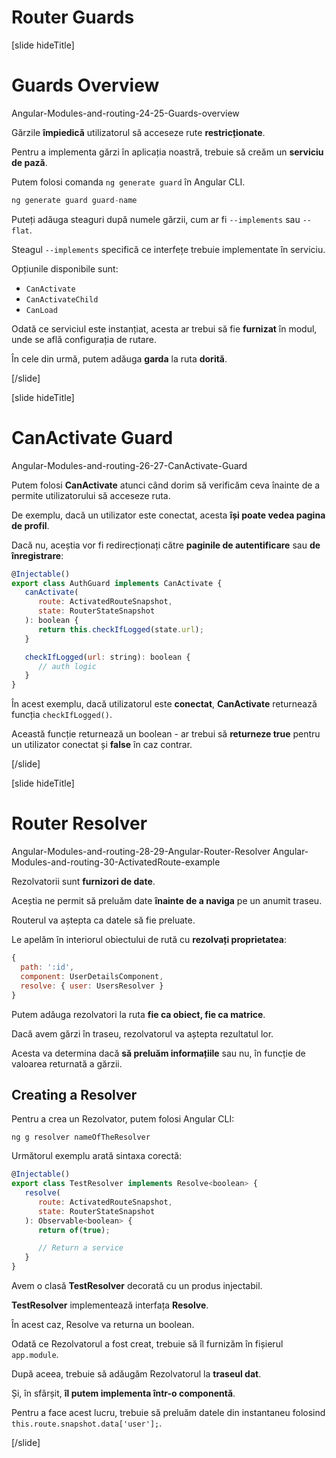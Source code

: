 # Router Guards

[slide hideTitle]

# Guards Overview

Angular-Modules-and-routing-24-25-Guards-overview

Gărzile **împiedică** utilizatorul să acceseze rute **restricționate**.

Pentru a implementa gărzi în aplicația noastră, trebuie să creăm un **serviciu de pază**.

Putem folosi comanda `ng generate guard` în Angular CLI.

```js
ng generate guard guard-name
```

Puteți adăuga steaguri după numele gărzii, cum ar fi `--implements` sau `--flat`.

Steagul `--implements` specifică ce interfețe trebuie implementate în serviciu.

Opțiunile disponibile sunt:
-  `CanActivate`
-  `CanActivateChild`
-  `CanLoad`

Odată ce serviciul este instanțiat, acesta ar trebui să fie **furnizat** în modul, unde se află configurația de rutare.

În cele din urmă, putem adăuga **garda** la ruta **dorită**.

[/slide]

[slide hideTitle]

# CanActivate Guard

Angular-Modules-and-routing-26-27-CanActivate-Guard

Putem folosi **CanActivate** atunci când dorim să verificăm ceva înainte de a permite utilizatorului să acceseze ruta.

De exemplu, dacă un utilizator este conectat, acesta **își poate vedea pagina de profil**.

Dacă nu, aceștia vor fi redirecționați către **paginile de autentificare** sau **de înregistrare**:

```js
@Injectable()
export class AuthGuard implements CanActivate {
   canActivate(
      route: ActivatedRouteSnapshot,
      state: RouterStateSnapshot
   ): boolean {
      return this.checkIfLogged(state.url);
   }

   checkIfLogged(url: string): boolean {
      // auth logic
   }
}
```

În acest exemplu, dacă utilizatorul este **conectat**, **CanActivate** returnează funcția `checkIfLogged()`.

Această funcție returnează un boolean - ar trebui să **returneze true** pentru un utilizator conectat și **false** în caz contrar.

[/slide]

[slide hideTitle]

# Router Resolver

Angular-Modules-and-routing-28-29-Angular-Router-Resolver
Angular-Modules-and-routing-30-ActivatedRoute-example

Rezolvatorii sunt **furnizori de date**.

Aceștia ne permit să preluăm date **înainte de a naviga** pe un anumit traseu.

Routerul va aștepta ca datele să fie preluate.

Le apelăm în interiorul obiectului de rută cu **rezolvați proprietatea**:

```js
{
  path: ':id',
  component: UserDetailsComponent,
  resolve: { user: UsersResolver }
}
```

Putem adăuga rezolvatori la ruta **fie ca obiect, fie ca matrice**.

Dacă avem gărzi în traseu, rezolvatorul va aștepta rezultatul lor.

Acesta va determina dacă **să preluăm informațiile** sau nu, în funcție de valoarea returnată a gărzii.

## Creating a Resolver

Pentru a crea un Rezolvator, putem folosi Angular CLI:

```
ng g resolver nameOfTheResolver
```

Următorul exemplu arată sintaxa corectă:

```js
@Injectable()
export class TestResolver implements Resolve<boolean> {
   resolve(
      route: ActivatedRouteSnapshot,
      state: RouterStateSnapshot
   ): Observable<boolean> {
      return of(true);

      // Return a service
   }
}
```

Avem o clasă **TestResolver** decorată cu un produs injectabil.

**TestResolver** implementează interfața **Resolve**.

În acest caz, Resolve va returna un boolean.

Odată ce Rezolvatorul a fost creat, trebuie să îl furnizăm în fișierul `app.module`.

După aceea, trebuie să adăugăm Rezolvatorul la **traseul dat**.

Și, în sfârșit, **îl putem implementa într-o componentă**.

Pentru a face acest lucru, trebuie să preluăm datele din instantaneu folosind `this.route.snapshot.data['user'];`.

[/slide]
